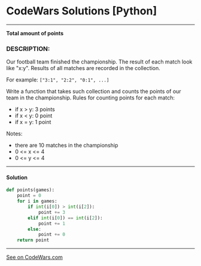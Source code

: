 # CodeWars Solutions [Python]
___
__Total amount of points__
### DESCRIPTION:
Our football team finished the championship. The result of each match look like "x:y". Results of all matches are recorded in the collection.

For example: `["3:1", "2:2", "0:1", ...]`

Write a function that takes such collection and counts the points of our team in the championship. Rules for counting points for each match:

* if x > y: 3 points
* if x < y: 0 point
* if x = y: 1 point

Notes:

* there are 10 matches in the championship
* 0 <= x <= 4
* 0 <= y <= 4
___
#### Solution

```Python
def points(games):
    point = 0
    for i in games:
        if int(i[0]) > int(i[2]):
            point += 3
        elif int(i[0]) == int(i[2]):
            point += 1
        else:
            point += 0
    return point

```
___
[See on CodeWars.com](https://www.codewars.com/kata/5bb904724c47249b10000131)
